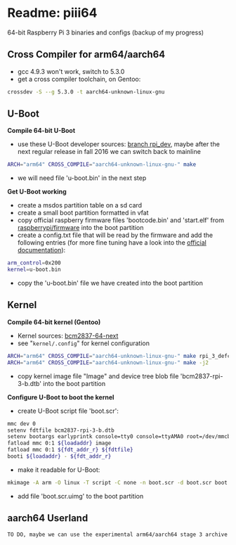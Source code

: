 # Readme: piii64
64-bit Raspberry Pi 3 binaries and configs (backup of my progress)

## Cross Compiler for arm64/aarch64
- gcc 4.9.3 won't work, switch to 5.3.0
- get a cross compiler toolchain, on Gentoo:
```.sh
crossdev -S --g 5.3.0 -t aarch64-unknown-linux-gnu
```

## U-Boot
**Compile 64-bit U-Boot**
- use these U-Boot developer sources: [branch rpi_dev](https://github.com/swarren/u-boot.git), maybe after the next regular release in fall 2016 we can switch back to mainline
```.sh
ARCH="arm64" CROSS_COMPILE="aarch64-unknown-linux-gnu-" make
```
- we will need file 'u-boot.bin' in the next step

**Get U-Boot working**
- create a msdos partition table on a sd card
- create a small boot partition formatted in vfat
- copy official raspberry firmware files 'bootcode.bin' and 'start.elf' from [raspberrypi/firmware](https://github.com/raspberrypi/firmware/boot) into the boot partition
- create a config.txt file that will be read by the firmware and add the following entries (for more fine tuning have a look into the [official documentation](https://github.com/raspberrypi/documentation/blob/master/configuration/config-txt.md)):
```.sh
arm_control=0x200
kernel=u-boot.bin
```
- copy the 'u-boot.bin' file we have created into the boot partition

## Kernel
**Compile 64-bit kernel (Gentoo)**
- Kernel sources: [bcm2837-64-next](https://github.com/anholt/linux/tree/bcm2837-64-next)
- see "`kernel/.config`" for kernel configuration
```.sh
ARCH="arm64" CROSS_COMPILE="aarch64-unknown-linux-gnu-" make rpi_3_defconfig
ARCH="arm64" CROSS_COMPILE="aarch64-unknown-linux-gnu-" make -j2
```
- copy kernel image file "Image" and device tree blob file 'bcm2837-rpi-3-b.dtb' into the boot partition

**Configure U-Boot to boot the kernel**
- create U-Boot script file 'boot.scr':
```.sh
mmc dev 0
setenv fdtfile bcm2837-rpi-3-b.dtb
setenv bootargs earlyprintk console=tty0 console=ttyAMA0 root=/dev/mmcblk0p2 rootwait
fatload mmc 0:1 ${loadaddr} image
fatload mmc 0:1 ${fdt_addr_r} ${fdtfile}
booti ${loadaddr} - ${fdt_addr_r}
```
- make it readable for U-Boot:
```.sh
mkimage -A arm -O linux -T script -C none -n boot.scr -d boot.scr boot.scr.uimg
```
- add file 'boot.scr.uimg' to the boot partition

## aarch64 Userland
```.sh
TO DO, maybe we can use the experimental arm64/aarch64 stage 3 archive from Gentoo
```
